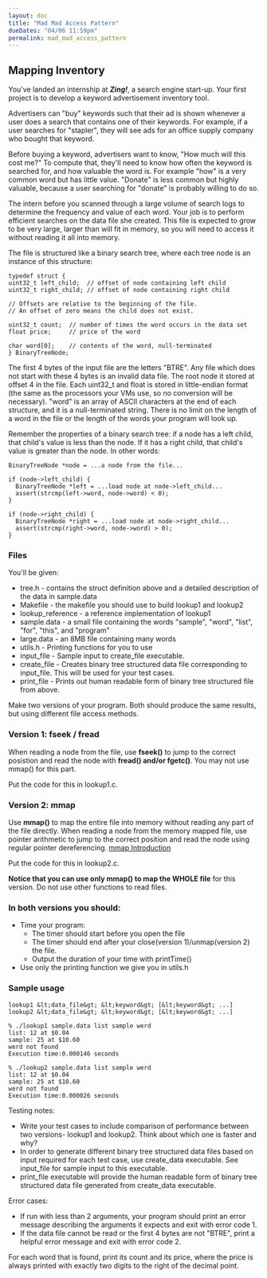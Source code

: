```yaml
---
layout: doc
title: "Mad Mad Access Pattern"
dueDates: "04/06 11:59pm"
permalink: mad_mad_access_pattern
---
```


## Mapping Inventory
You've landed an internship at **_Zing!_**, a search engine
start-up.  Your first project is to develop a keyword advertisement
inventory tool.

Advertisers can "buy" keywords such that their ad is shown whenever
a user does a search that contains one of their keywords. For example,
if a user searches for "stapler", they will see ads for an office supply
company who bought that keyword.

Before buying a keyword, advertisers want to know, "How much will this
cost me?"  To compute that, they'll need to know how often the keyword
is searched for, and how valuable the word is.  For example "how" is
a very common word but has little value. "Donate" is less common but
highly valuable, because a user searching for "donate" is probably willing
to do so.

The intern before you scanned through a large volume of search logs
to determine the frequency and value of each word.  Your job is to
perform efficient searches on the data file she created. This file is
expected to grow to be very large, larger than will fit in memory, so
you will need to access it without reading it all into memory.

The file is structured like a binary search tree, where each tree node
is an instance of this structure:

    typedef struct {
    uint32_t left_child;  // offset of node containing left child
    uint32_t right_child; // offset of node containing right child

    // Offsets are relative to the beginning of the file.
    // An offset of zero means the child does not exist.

    uint32_t count;  // number of times the word occurs in the data set
    float price;     // price of the word

    char word[0];    // contents of the word, null-terminated
    } BinaryTreeNode;


The first 4 bytes of the input file are the letters "BTRE". Any
file which does not start with these 4 bytes is an invalid data file.
The root node it stored at offset 4 in the file. Each uint32_t and
float is stored in little-endian format (the same as the processors
your VMs use, so no conversion will be necessary). "word" is an array
of ASCII characters at the end of each structure, and it is a
null-terminated string.  There is no limit on the length of a word in
the file or the length of the words your program will look up.

Remember the properties of a binary search tree: if a node has a left
child, that child's value is less than the node. If it has a right child,
that child's value is greater than the node.  In other words:

    BinaryTreeNode *node = ...a node from the file...

    if (node->left_child) {
      BinaryTreeNode *left = ...load node at node->left_child...
      assert(strcmp(left->word, node->word) < 0);
    }

    if (node->right_child) {
      BinaryTreeNode *right = ...load node at node->right_child...
      assert(strcmp(right->word, node->word) > 0);
    }




### Files
You'll be given:

+ tree.h - contains the struct definition above and a detailed description
     of the data in sample.data
+ Makefile - the makefile you should use to build lookup1 and lookup2
+ lookup_reference - a reference implementation of lookup1
+ sample.data - a small file containing the words "sample",
     "word", "list", "for", "this", and "program"
+ large.data - an 8MB file containing many words
+ utils.h - Printing functions for you to use
+ input_file - Sample input to create_file executable.
+ create_file - Creates binary tree structured data file corresponding to input_file. This will be used for your test cases.
+ print_file - Prints out human readable form of binary tree structured file from above.

Make two versions of your program. Both should produce the
same results, but using different file access methods.

### Version 1: fseek / fread
When reading a node from the file, use **fseek()** to jump to the
correct posistion and read the node with **fread() and/or fgetc()**.
You may not use mmap() for this part.

Put the code for this in lookup1.c.

### Version 2: mmap
Use **mmap()** to map the entire file into memory without
reading any part of the file directly. When reading a node from the memory mapped file, use
pointer arithmetic to jump to the correct position and read the node
using regular pointer dereferencing.
[mmap Introduction](https://github.com/angrave/SystemProgramming/wiki/File-System%2C-Part-6%3A-Memory-mapped-files-and-Shared-memory)

Put the code for this in lookup2.c.

**Notice that you can use only mmap() to map the WHOLE file** for this version. Do not use other functions to read files.

### In both versions you should:
+ Time your program:
   * The timer should start before you open the file
   * The timer should end after your close(version 1)/unmap(version 2) the file.
   * Output the duration of your time with printTime()
+ Use only the printing function we give you in utils.h

### Sample usage

    lookup1 &lt;data_file&gt; &lt;keyword&gt; [&lt;keyword&gt; ...]
    lookup2 &lt;data_file&gt; &lt;keyword&gt; [&lt;keyword&gt; ...]

    % ./lookup1 sample.data list sample werd
    list: 12 at $0.04
    sample: 25 at $10.60
    werd not found
    Execution time:0.000146 seconds

    % ./lookup2 sample.data list sample werd
    list: 12 at $0.04
    sample: 25 at $10.60
    werd not found
    Execution time:0.000026 seconds

Testing notes:

+ Write your test cases to include comparison of performance between two versions- lookup1 and lookup2. Think about which one is faster and why?
+ In order to generate different binary tree structured data files based on input required for each test case, use create_data executable.
  See input_file for sample input to this executable.
+ print_file executable will provide the human readable form of binary tree structured data file generated from create_data executable.

Error cases:

+ If run with less than 2 arguments, your program should print an error
  message describing the arguments it expects and exit with error code 1.
+ If the data file cannot be read or the first 4 bytes are not
  "BTRE", print a helpful error message and exit with error code 2.

For each word that is found, print its count and its price, where the
price is always printed with exactly two digits to the right of the decimal
point.
